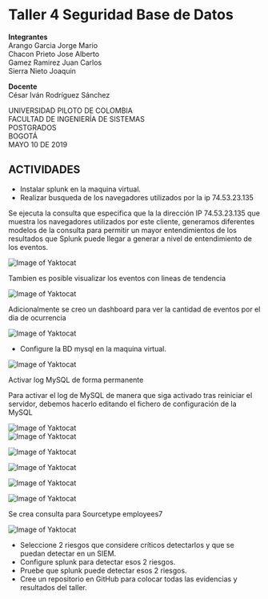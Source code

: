 # Taller 4 Seguridad Base de Datos   


**Integrantes**  
Arango Garcia Jorge Mario   
Chacon Prieto Jose Alberto   
Gamez Ramirez Juan Carlos   
Sierra Nieto Joaquin   
  
**Docente**   
César Iván Rodríguez Sánchez   
  
UNIVERSIDAD PILOTO DE COLOMBIA   
FACULTAD DE INGENIERÍA DE SISTEMAS   
POSTGRADOS   
BOGOTÁ   
MAYO 10 DE 2019  
  
  
## ACTIVIDADES

* Instalar splunk en la maquina virtual.  
* Realizar busqueda de los navegadores utilizados por la ip 74.53.23.135 
  
    
Se ejecuta la consulta que especifica que la la dirección IP 74.53.23.135 que muestra los navegadores utilizados por este cliente, generamos diferentes modelos de la consulta para permitir un mayor entendimientos de los resultados que Splunk puede llegar a generar a nivel de entendimiento de los eventos.  

![Image of Yaktocat](https://github.com/jomaarango/Taller4G1/blob/Borradortaller4/Imagenes/Navegdoresutilizados2.JPG?raw=true) 

Tambien es posible visualizar los eventos con lineas de tendencia  

![Image of Yaktocat](https://github.com/jomaarango/Taller4G1/blob/Borradortaller4/Imagenes/busquedanavegadores.JPG) 

Adicionalmente se creo un dashboard para ver la cantidad de eventos por el dia de ocurrencia  

![Image of Yaktocat](https://github.com/jomaarango/Taller4G1/blob/Borradortaller4/Imagenes/dashboard.JPG) 

* Configure la BD mysql en la maquina virtual.  
    
![Image of Yaktocat](https://github.com/jomaarango/Taller4G1/blob/Borradortaller4/Imagenes/Confmysql.JPG)

Activar log MySQL de forma permanente

Para activar el log de MySQL de manera que siga activado tras reiniciar el servidor, debemos hacerlo editando el fichero de configuración de la MySQL

![Image of Yaktocat](https://github.com/jomaarango/Taller4G1/blob/Borradortaller4/Imagenes/Impormysql1.JPG)  
![Image of Yaktocat](https://github.com/jomaarango/Taller4G1/blob/Borradortaller4/Imagenes/Impormysql2.JPG)  

![Image of Yaktocat](https://github.com/jomaarango/Taller4G1/blob/Borradortaller4/Imagenes/creacionUsuarioMysql.PNG)  

![Image of Yaktocat](https://github.com/jomaarango/Taller4G1/blob/Borradortaller4/Imagenes/privilegiosUsuarioSplunk.PNG)  







![Image of Yaktocat](https://github.com/jomaarango/Taller4G1/blob/Borradortaller4/Imagenes/crear%20identidad.PNG)  

![Image of Yaktocat](https://github.com/jomaarango/Taller4G1/blob/Borradortaller4/Imagenes/identidadsplunk.PNG)  

Se crea consulta para Sourcetype employees7  

![Image of Yaktocat](https://github.com/jomaarango/Taller4G1/blob/Borradortaller4/Imagenes/consultaEventos7.PNG)  


* Seleccione 2 riesgos que considere críticos detectarlos y que se puedan detectar en un SIEM.  
* Configure splunk para detectar esos 2 riesgos.  
* Pruebe que splunk puede detectar esos 2 riesgos.  
* Cree un repositorio en GitHub para colocar todas las evidencias y resultados del taller.  


